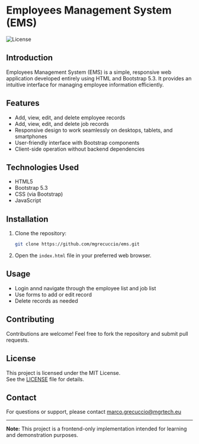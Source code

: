 # Employees Management System (EMS)

![License](https://img.shields.io/badge/license-MIT-blue)

## Introduction

Employees Management System (EMS) is a simple, responsive web application developed entirely using HTML and Bootstrap 5.3. It provides an intuitive interface for managing employee information efficiently.

## Features

- Add, view, edit, and delete employee records
- Add, view, edit, and delete job records
- Responsive design to work seamlessly on desktops, tablets, and smartphones
- User-friendly interface with Bootstrap components
- Client-side operation without backend dependencies

## Technologies Used

- HTML5
- Bootstrap 5.3
- CSS (via Bootstrap)
- JavaScript

## Installation

1. Clone the repository:
   
   ```bash
   git clone https://github.com/mgrecuccio/ems.git
   ```
2. Open the `index.html` file in your preferred web browser.

## Usage

- Login annd navigate through the employee list and job list
- Use forms to add or edit record
- Delete records as needed

## Contributing

Contributions are welcome! Feel free to fork the repository and submit pull requests.

## License

This project is licensed under the MIT License.  
See the [LICENSE](LICENCE.txt) file for details.

## Contact

For questions or support, please contact marco.grecuccio@mgrtech.eu

---

**Note:** This project is a frontend-only implementation intended for learning and demonstration purposes.
